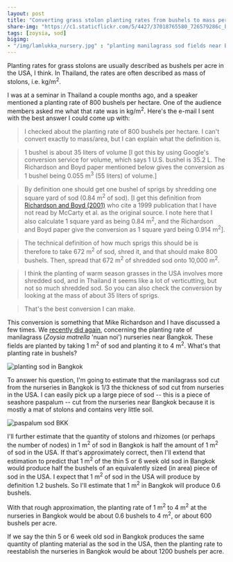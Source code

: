 ```yaml
---
layout: post
title: "Converting grass stolon planting rates from bushels to mass per area"
share-img: "https://c1.staticflickr.com/5/4427/37018765580_726579286c_b_d.jpg"
tags: [zoysia, sod]
bigimg:
- "/img/lamlukka_nursery.jpg" : "planting manilagrass sod fields near Bangkok, May"
---
```


Planting rates for grass stolons are usually described as bushels per acre in the USA, I think. In Thailand, the rates are often described as mass of stolons, i.e. kg/m<sup>2</sup>.

I was at a seminar in Thailand a couple months ago, and a speaker mentioned a planting rate of 800 bushels per hectare. One of the audience members asked me what that rate was in kg/m<sup>2</sup>. Here's the e-mail I sent with the best answer I could come up with:

> I checked about the planting rate of 800 bushels per hectare. I can't convert exactly to mass/area, but I can explain what the definition is.

> 1 bushel is about 35 liters of volume [I got this by using Google's conversion service for volume, which says 1 U.S. bushel is 35.2 L. The Richardson and Boyd paper mentioned below gives the conversion as 1 bushel being 0.055 m<sup>3</sup> (55 liters) of volume.]

> By definition one should get one bushel of sprigs by shredding one square yard of sod (0.84 m<sup>2</sup> of sod). [I get this definition from [Richardson and Boyd (2001)](http://hortsci.ashspublications.org/content/36/2/377.full.pdf+html) who cite a 1999 publication that I have not read by McCarty et al. as the original source. I note here that I also calculate 1 square yard as being 0.84 m<sup>2</sup>, and the Richardson and Boyd paper give the conversion as 1 square yard being 0.914 m<sup>2</sup>].  

> The technical definition of how much sprigs this should be is therefore to take 672 m<sup>2</sup> of sod, shred it, and that should make 800 bushels. Then, spread that 672 m<sup>2</sup> of shredded sod onto 10,000 m<sup>2</sup>.

> I think the planting of warm season grasses in the USA involves more shredded sod, and in Thailand it seems like a lot of verticutting, but not so much shredded sod. So you can also check the conversion by looking at the mass of about 35 liters of sprigs.

> That's the best conversion I can make. 

This conversion is something that Mike Richardson and I have discussed a few times. We [recently did again](https://twitter.com/ArkansasTurf/status/911776131216486400), concerning the planting rate of manilagrass (*Zoysia matrella* 'nuan noi') nurseries near Bangkok. These fields are planted by taking 1 m<sup>2</sup> of sod and planting it to 4 m<sup>2</sup>. What's that planting rate in bushels?

![planting sod in Bangkok](https://c1.staticflickr.com/5/4427/37018765580_726579286c_b_d.jpg)

To answer his question, I'm going to estimate that the manilagrass sod cut from the nurseries in Bangkok is 1/3 the thickness of sod cut from nurseries in the USA. I can easily pick up a large piece of sod -- this is a piece of seashore paspalum -- cut from the nurseries near Bangkok because it is mostly a mat of stolons and contains very little soil.

![paspalum sod BKK](https://c1.staticflickr.com/5/4398/37247442532_c1fd847fd0_c_d.jpg)

I'll further estimate that the quantity of stolons and rhizomes (or perhaps the number of nodes) in 1 m<sup>2</sup> of sod in Bangkok is half the amount of 1 m<sup>2</sup> of sod in the USA. If that's approximately correct, then I'll extend that estimation to predict that 1 m<sup>2</sup> of the thin 5 or 6 week old sod in Bangkok would produce half the bushels of an equivalently sized (in area) piece of sod in the USA. I expect that 1 m<sup>2</sup> of sod in the USA will produce by definition 1.2 bushels. So I'll estimate that 1 m<sup>2</sup> in Bangkok will produce 0.6 bushels. 

With that rough approximation, the planting rate of 1 m<sup>2</sup> to 4 m<sup>2</sup> at the nurseries in Bangkok would be about 0.6 bushels to 4 m<sup>2</sup>, or about 600 bushels per acre. 

If we say the thin 5 or 6 week old sod in Bangkok produces the same quantity of planting material as the sod in the USA, then the planting rate to reestablish the nurseries in Bangkok would be about 1200 bushels per acre.
